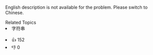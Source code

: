 <p>English description is not available for the problem. Please switch to Chinese.</p>
<div><div>Related Topics</div><div><li>字符串</li></div></div><br><div><li>👍 152</li><li>👎 0</li></div>